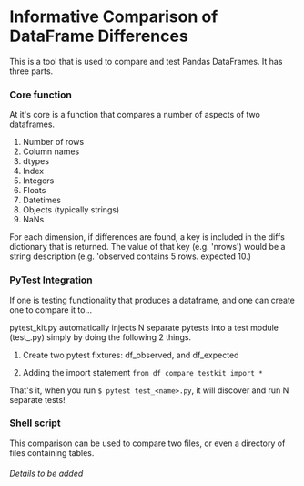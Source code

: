 # Informative Comparison of DataFrame Differences

This is a tool that is used to compare and test Pandas DataFrames. It has three parts.

### Core function
At it's core is a function that compares a number of aspects of two dataframes.

1. Number of rows
2. Column names
3. dtypes
4. Index
5. Integers
6. Floats
7. Datetimes
8. Objects (typically strings)
9. NaNs

For each dimension, if differences are found, a key is included in the diffs dictionary that is returned.
The value of that key (e.g. 'nrows') would be a string description (e.g. 'observed contains 5 rows. expected 10.)

### PyTest Integration

If one is testing functionality that produces a dataframe, and one can create one to compare it to... 

pytest_kit.py automatically injects N separate pytests into a test module (test_<name>.py)
simply by doing the following 2 things.

1. Create two pytest fixtures: df_observed, and df_expected

2. Adding the import statement `from df_compare_testkit import *`

That's it, when you run `$ pytest test_<name>.py`, it will discover and run N separate tests!


### Shell script

This comparison can be used to compare two files, or even a directory of files containing tables.

###### Details to be added




 
